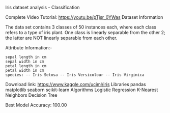 Iris dataset analysis - Classification

Complete Video Tutorial: https://youtu.be/pTjsr_0YWas
Dataset Information

The data set contains 3 classes of 50 instances each, where each class refers to a type of iris plant. One class is linearly separable from the other 2; the latter are NOT linearly separable from each other.

Attribute Information:-

    sepal length in cm
    sepal width in cm
    petal length in cm
    petal width in cm
    species: -- Iris Setosa -- Iris Versicolour -- Iris Virginica

Download link: https://www.kaggle.com/uciml/iris
Libraries
pandas
matplotlib
seaborn
scikit-learn
Algorithms
Logistic Regression
K-Nearest Neighbors
Decision Tree

Best Model Accuracy: 100.00
